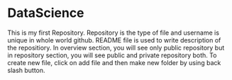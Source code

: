 # DataScience
This is my first Repository.
Repository is the type of file and username is unique in whole world github.
README file is used to write description of the repositiory.
In overview section, you will see only public repository but in repository section, you will see public and private repository both.
To create new file, click on add file and then make new folder by using back slash button.
